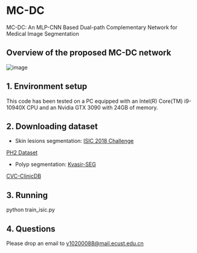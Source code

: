# MC-DC
MC-DC: An MLP-CNN Based Dual-path Complementary Network for Medical Image Segmentation
## Overview of the proposed MC-DC network
![image](https://github.com/xiaobaimo/MC-DC/assets/37462722/52f0643a-5c41-498b-b1ae-465d96db780f)
## 1. Environment setup
This code has been tested on a PC equipped with an Intel(R) Core(TM) i9-10940X CPU and an Nvidia GTX 3090 with 24GB of memory.
## 2. Downloading dataset
* Skin lesions segmentation:
[ISIC 2018 Challenge](https://challenge.isic-archive.com/landing/2018/)

[PH2 Dataset](https://www.kaggle.com/datasets/synked/ph2-modified/data)

* Polyp segmentation:
[ Kvasir-SEG](https://datasets.simula.no/kvasir-seg/)

[CVC-ClinicDB](https://www.kaggle.com/datasets/balraj98/cvcclinicdb)

## 3. Running
  python  train_isic.py
## 4. Questions
Please drop an email to [y10200088@mail.ecust.edu.cn](y10200088@mail.ecust.edu.cn)
